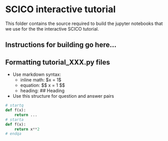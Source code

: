 # SCICO interactive tutorial
This folder contains the source required to build the jupyter notebooks that we use
for the the interactive SCICO tutorial.

## Instructions for building go here...

## Formatting tutorial_XXX.py files
* Use markdown syntax:
  * inline math: \$x = 1\$
  * equation: \$\$ x = 1 \$\$
  * heading: \## Heading
* Use this structure for question and answer pairs
```python
# startq
def f(x):
    return ...
# starta
def f(x):
    return x**2
# endqa
```
